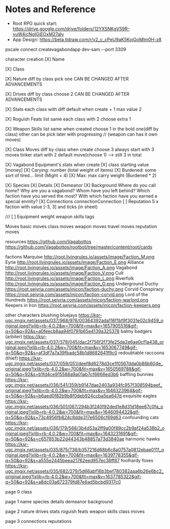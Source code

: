 # Notes and Reference

- Root RPG quick start: https://drive.google.com/drive/folders/12YXSNKgV59R-vuW4icNgIGiEOxM27aIy
- App Design: https://beta.tldraw.com/r/v2_c_cPeU9aK5KojGoMlm0H-z8

pscale connect createvagabondapp dev-sam --port 3309

character creation
  [X] Name

  [X] Class

  [X] Nature
    diff by class
    pick one
    CAN BE CHANGED AFTER ADVANCEMENTS

  [X] Drives
    diff by class
    choose 2
    CAN BE CHANGED AFTER ADVANCEMENTS

  [X] Stats
    each class with diff default
    when create + 1
    max value 2

  [X] Roguish Feats
    list same
    each class with 2
    choose extra 1

  [X] Weapon Skills
    list same
    when created
      choose 1 in the bold one(diff by class)
      other can be pick later with progressing
    // (weapon can has it own moves)

  [X] Class Moves
    diff by class
    when create choose 3
    always start with 3 moves
    tinker start with 2 default move(choose 1) --> still 3 in total

  [X] Vagabond Equipment's stats
    when create
      [X] class starting value [money]
      [X] Carying: number (total weight of items)
      [X] Burdened: some sort of tired... limit (Might + 4)
      [X] Max: max carry weight (Burdened * 2)

  [X] Species
  [X] Details
  [X] Demeanor
  [X] Background
    Where do you call home?
    Why are you a vagabond?
    Whom have you left behind?
    Which faction have you served the most?
    With which faction have you earned a special enmity?
  [X] Connections
    connectionConnection
  [ ] Reputation
    5 x faction with value [-3, 3] and ticks (in sheet)  

///
[ ] Equipment
  weight
  weapon skills
  tags

Moves
  basic moves
  class moves
  weapon moves
  travel moves
  reputation moves

resources
  https://github.com/Vagabottos
  https://github.com/Vagabottos/rootbot/tree/master/content/root/cards

factions
  Marquise
    http://root.livingrules.io/assets/image/Faction_M.png
  Eyrie
    http://root.livingrules.io/assets/image/Faction_E.png
  Alliance
    http://root.livingrules.io/assets/image/Faction_A.png
  Vagabond
    http://root.livingrules.io/assets/image/Faction_V.png
  Cult
    http://root.livingrules.io/assets/image/Faction_L.png
  Riverfolk
    http://root.livingrules.io/assets/image/Faction_O.png
  Underground Duchy
    https://root.seiyria.com/assets/inicon/faction-duchy.png
  Corvid Conspiracy
    https://root.seiyria.com/assets/inicon/faction-corvid.png
  Lord of the Hundreds
    https://root.seiyria.com/assets/inicon/faction-warlord.png
  Keepers in Iron
    https://root.seiyria.com/assets/inicon/faction-keepers.png

other characters
  blushing bluejays
    https://ksr-ugc.imgix.net/assets/037/968/976/00364392ada116f1bf9f3031e02c9459_original.jpeg?ixlib=rb-4.0.2&w=700&fit=max&v=1657905516&gif-q=50&q=92&s=a0feecb8aa94f0791b65e4139a325378
  balmy badgers (arbiter)
    https://ksr-ugc.imgix.net/assets/037/379/045/dac2f756f2f73fe25da2e6ae0cf1a438_original.jpeg?ixlib=rb-4.0.2&w=700&fit=max&v=1653067749&gif-q=50&q=92&s=af3df7a7a39fbadc58b1d8682641f9c0
  redoubtable raccoons (thief)
    https://ksr-ugc.imgix.net/assets/037/059/051/deef8d6278d3ce1f0567dda0b86b604e_original.jpeg?ixlib=rb-4.0.2&w=700&fit=max&v=1650569788&gif-q=50&q=92&s=b1fd4ce915586a9a01ab7cf6666ed3b6
  baffling bunnies
    https://ksr-ugc.imgix.net/assets/036/541/359/b9147dae2403a934fc957f308594beef_original.jpeg?ixlib=rb-4.0.2&w=700&fit=max&v=1646323964&gif-q=50&q=92&s=b6aed0f82b9b8f0deb924ccba5ea647d
  exquisite eagles
    https://ksr-ugc.imgix.net/assets/036/501/067/294b3f240f92ded1e8d31d18ee67c0fa_original.jpeg?ixlib=rb-4.0.2&w=700&fit=max&v=1646094432&gif-q=50&q=92&s=73c4956fb824c8dde317e6506cf69d63
  confounding cats
    https://ksr-ugc.imgix.net/assets/036/179/568/3b4d53a2ff9a00f89cc2b9af24a538b2_original.jpeg?ixlib=rb-4.0.2&w=700&fit=max&v=1643231691&gif-q=50&q=92&s=c657853b22d44343b48857a73d3840ae
  harmonic hawks
    https://ksr-ugc.imgix.net/assets/035/875/736/b357216d68b6c8a0757a0812ebae0111_original.jpeg?ixlib=rb-4.0.2&w=700&fit=max&v=1639778355&gif-q=50&q=92&s=a555e2445beea21762eed957ec38ff87
  foolhardy foxes
    https://ksr-ugc.imgix.net/assets/035/682/279/5d66abf16b3bef780382aaa6b26e6bc2_original.jpeg?ixlib=rb-4.0.2&w=700&fit=max&v=1637785322&gif-q=50&q=92&s=a8dc03a672379fd87e6ad5bcbd9317c0

page 0
  class

page 1
  name
  species
  details
  demeanor
  background

page 2
  nature
  drives
  stats
  roguish feats
  weapon skills
  class moves

page 3
  connections
  reputations
